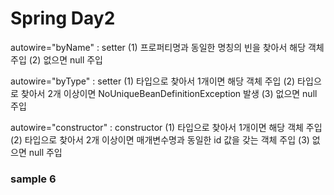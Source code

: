 # Spring Day2

autowire="byName"  : setter
(1) 프로퍼티명과 동일한 명칭의 빈을 찾아서 해당 객체 주입
(2) 없으면 null 주입

autowire="byType"  : setter
(1) 타입으로 찾아서 1개이면 해당 객체 주입
(2) 타입으로 찾아서 2개 이상이면 NoUniqueBeanDefinitionException 발생
(3) 없으면 null 주입

autowire="constructor"  : constructor
(1) 타입으로 찾아서 1개이면 해당 객체 주입
(2) 타입으로 찾아서 2개 이상이면 매개변수명과 동일한 id 값을 갖는 객체 주입
(3) 없으면 null 주입

### sample 6

```

```



